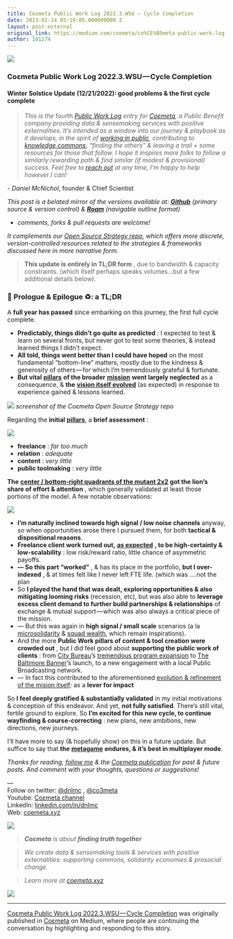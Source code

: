 ```yaml
---
title: Coεmeta Public Work Log 2022.3.WSU — Cycle Completion
date: 2023-02-14 05:19:05.000000000 Z
layout: post-external
original_link: https://medium.com/coemeta/co%CE%B5meta-public-work-log-2022-3-wsu-cycle-completion-362a5df08fd6?source=rss-2d441c4de574------2
author: 101274
---
```


![](https://cdn-images-1.medium.com/max/1024/1*P91qv0JcwEZSmHc8VI1zsg.png)

### Coεmeta Public Work Log 2022.3.WSU — Cycle Completion

#### Winter Solstice Update (12/21/2022): good problems & the first cycle complete

> _This is the_ fourth [_Public Work Log_](https://github.com/coemeta/public-work-log/) _entry for_ [_Coεmeta_](https://coemeta.xyz/)_, a Public Benefit company providing data & sensemaking services with positive externalities. It’s intended as a window into our journey & playbook as it develops, in the spirit of_ [_working in public_](https://nesslabs.com/work-in-public)_, contributing to_ [_knowledge commons_](https://en.wikipedia.org/wiki/Knowledge_commons)_, “finding the others” & leaving a trail + some resources for those that follow. I hope it inspires more folks to follow a similarly rewarding path & find similar (if modest & provisional) success. Feel free to_ [_reach out_](mailto:daniel@coemeta.com) _at any time, I’m happy to help however I can!_

_- Daniel McNichol_, founder & Chief Scientist

_This post is a belated mirror of the versions available at:_ [**_Github_**](https://github.com/coemeta/public-work-log/blob/main/2022.3.wsu.md) _(primary source & version control) &_ [**_Roam_**](https://roamresearch.com/#/app/coemeta/page/hb9LkLT8f) _(navigable outline format)_

- _comments, forks & pull requests are welcome!_

_It complements our_ [_Open Source Strategy repo_](https://github.com/coemeta/open-source-strategy)_, which offers more discrete, version-controlled resources related to the strategies & frameworks discussed here in more narrative form._

> **This update is entirely in TL;DR form** , due to bandwidth & capacity constraints. (which itself perhaps speaks volumes…but a few additional details below).

### 📜 Prologue & Epilogue ♻️: a TL;DR

A **full year has passed** since embarking on this journey, the first full cycle complete.

- **Predictably, things didn’t go quite as predicted** : I expected to test & learn on several fronts, but never got to test some theories, & instead learned things I didn’t expect.
- **All told, things went better than I could have hoped** on the most fundamental “bottom-line” matters, mostly due to the kindness & generosity of others — for which I’m tremendously grateful & fortunate.
- **But vital** [**pillars**](https://github.com/coemeta/open-source-strategy/blob/main/frameworks/pillars-and-2x2s.md) **of the broader** [**mission**](https://github.com/coemeta/open-source-strategy/blob/main/frameworks/mission-and-vision.md) **went largely neglected** as a consequence, & **the** [**vision itself evolved**](https://roamresearch.com/#/app/coemeta/page/ywwA0T9W4) (as expected) in response to experience gained & lessons learned.

![](https://cdn-images-1.medium.com/max/1024/0*-ukDXtCk6X1ix8up)
_screenshot of the Coεmeta Open Source Strategy repo_

Regarding the **initial** [**pillars**](https://github.com/coemeta/open-source-strategy/blob/main/frameworks/pillars-and-2x2s.md), a **brief assessment** :

![](https://cdn-images-1.medium.com/max/1024/0*CHDQ9boaGKPfEctI)

- **freelance** : _far too much_
- **relation** : _adequate_
- **content** : _very little_
- **public toolmaking** : _very little_

**The** [**center / bottom-right quadrants of the mutant 2x2**](https://github.com/coemeta/open-source-strategy/blob/main/frameworks/pillars-and-2x2s.md#--strategic-pillar-2x2s--certainty-vs-scalability--feedback-loops--interdependencies) **got the lion’s share of effort & attention** , which generally validated at least those portions of the model. A few notable observations:

![](https://cdn-images-1.medium.com/max/1024/0*QCPM_RRUY--BicyX)

- **I’m naturally inclined towards high signal / low noise channels** anyway, so when opportunities arose there I pursued them, for both **tactical & dispositional reasons**.
- **Freelance client work turned out,** [**as expected**](https://github.com/coemeta/open-source-strategy/blob/main/frameworks/pillars-and-2x2s.md#--strategic-pillar-2x2s--certainty-vs-scalability--feedback-loops--interdependencies) **, to be high-certainty & low-scalability** : low risk/reward ratio, little chance of asymmetric payoffs.
- **— So this part “worked”** , & has its place in the portfolio, **but I over-indexed** , & at times felt like I never left FTE life. (which was ….not the plan
- So **I played the hand that was dealt, exploring opportunities & also mitigating looming risks** (recession, etc), but was also able to **leverage excess client demand to further build partnerships & relationships** of exchange & mutual support — which was also always a critical piece of the mission.
- — But this was again in **high signal / small scale** scenarios (a la [microsolidarity](https://www.microsolidarity.cc/) & [squad wealth](https://otherinter.net/research/squad-wealth/), which remain inspirations).
- And the more **Public Work pillars of content & tool creation were crowded out** , but I did feel good about **supporting the public work of clients** : from [City Bureau](https://www.citybureau.org/)’s [tremendous program expansion](https://www.citybureau.org/notebook/2022/07/06/investing-in-a-civic-media-movement) to [The Baltimore Banner](https://www.thebaltimorebanner.com)’s launch, to a new engagement with a local Public Broadcasting network.
- — In fact this contributed to the aforementioned [evolution & refinement of the mision itself](https://roamresearch.com/#/app/coemeta/page/ywwA0T9W4): as a **lever for impact**

So **I feel deeply gratified & substantially validated** in my initial motivations & conception of this endeavor. And yet, **not fully satisfied**. There’s still vital, fertile ground to explore. So **I’m excited for this new cycle, to continue wayfinding & course-correcting** : new plans, new ambitions, new directions, new journeys.

I’ll have more to say (& hopefully show) on this in a future update. But suffice to say that **the** [**metagame**](https://roamresearch.com/#/app/coemeta/page/w67o_tL55) **endures, & it’s best in multiplayer mode**.

_Thanks for reading,_ [_follow me_](https://medium.com/@dnlmc) _& the_ [_Coεmeta publication_](https://medium.com/coemeta) _for past & future posts. And comment with your thoughts, questions or suggestions!_

—   
Follow on twitter: [@dnlmc](https://twitter.com/dnlmc) , [@co3meta](https://twitter.com/co3meta)  
Youtube: [Co](https://www.youtube.com/channel/UC4iMnRK0MisgBQlpr2kjbQQ)[_ε_](https://medium.com/coemeta)[meta channel](https://www.youtube.com/channel/UC4iMnRK0MisgBQlpr2kjbQQ)  
LinkedIn: [linkedin.com/in/dnlmc](http://www.linkedin.com/in/dnlmc)  
Web: [coemeta.xyz](https://coemeta.xyz/)

![](https://cdn-images-1.medium.com/max/1024/1*P91qv0JcwEZSmHc8VI1zsg.png)

> **_Coεmeta_** _is about_ **_finding truth together_**

> _We create data & sensemaking tools & services with positive externalities: supporting commons, solidarity economies & prosocial change._

> _Learn more at_ [_coemeta.xyz_](https://coemeta.xyz/)

 ![](https://medium.com/_/stat?event=post.clientViewed&referrerSource=full_rss&postId=362a5df08fd6)
* * *

[Coεmeta Public Work Log 2022.3.WSU — Cycle Completion](https://medium.com/coemeta/co%CE%B5meta-public-work-log-2022-3-wsu-cycle-completion-362a5df08fd6) was originally published in [Coεmeta](https://medium.com/coemeta) on Medium, where people are continuing the conversation by highlighting and responding to this story.
